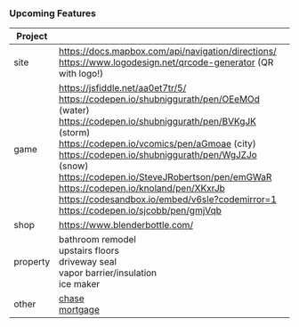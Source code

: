 
### Upcoming Features

|Project||
|-|-|
|site|https://docs.mapbox.com/api/navigation/directions/<br/>https://www.logodesign.net/qrcode-generator (QR with logo!)|
|game|https://jsfiddle.net/aa0et7tr/5/<br/>https://codepen.io/shubniggurath/pen/OEeMOd (water)<br/>https://codepen.io/shubniggurath/pen/BVKgJK (storm)<br/>https://codepen.io/vcomics/pen/aGmoae (city)<br/>https://codepen.io/shubniggurath/pen/WgJZJo (snow)<br/>https://codepen.io/SteveJRobertson/pen/emGWaR<br/>https://codepen.io/knoland/pen/XKxrJb<br/>https://codesandbox.io/embed/v6sle?codemirror=1<br/>https://codepen.io/sjcobb/pen/gmjVqb|
|shop|https://www.blenderbottle.com/|
|property|bathroom remodel<br/>upstairs floors<br/>driveway seal<br/>vapor barrier/insulation<br/>ice maker|
|other|[chase](https://www.chase.com)<br/>[mortgage](loandepot.com)|

